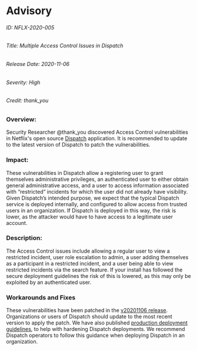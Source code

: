 # Advisory
###### ID: NFLX-2020-005

###### Title: Multiple Access Control Issues in Dispatch

###### Release Date: 2020-11-06

###### Severity: High

###### Credit: thank_you

### Overview:
Security Researcher @thank_you discovered Access Control vulnerabilities in Netflix's open source [Dispatch](https://github.com/Netflix/dispatch) application. It is recommended to update to the latest version of Dispatch to patch the vulnerabilities.

### Impact:
These vulnerabilities in Dispatch allow a registering user to grant themselves administrative privileges, an authenticated user to either obtain general administrative access, and a user to access information associated with “restricted” incidents for which the user did not already have visibility. Given Dispatch’s intended purpose, we expect that the typical Dispatch service is deployed internally, and configured to allow access from trusted users in an organization. If Dispatch is deployed in this way, the risk is lower, as the attacker would have to have access to a legitimate user account.

### Description:
The Access Control issues include allowing a regular user to view a restricted incident, user role escalation to admin, a user adding themselves as a participant in a restricted incident, and a user being able to view restricted incidents via the search feature. If your install has followed the secure deployment guidelines the risk of this is lowered, as this may only be exploited by an authenticated user.


### Workarounds and Fixes
These vulnerabilities have been patched in the [v20201106 release](https://github.com/Netflix/dispatch/releases/tag/v20201106). Organizations or users of Dispatch should update to the most recent version to apply the patch. We have also published [production deployment guidelines](https://hawkins.gitbook.io/dispatch/installation#going-to-production), to help with hardening Dispatch deployments. We recommend Dispatch operators to follow this guidance when deploying Dispatch in an organization.
